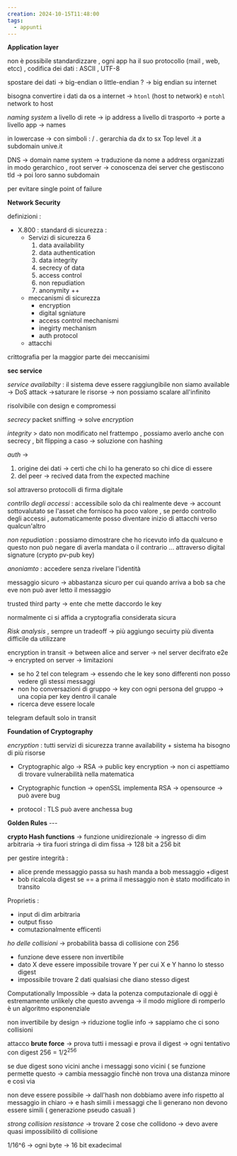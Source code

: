 ```yaml
---
creation: 2024-10-15T11:48:00
tags:
  - appunti
---
```

**Application layer** 

non è possibile standardizzare , ogni app ha il suo protocollo (mail , web, etcc) , codifica dei dati : 
ASCII , UTF-8 

spostare dei dati  -> big-endian o little-endian ? -> big endian su internet

bisogna convertire i dati da os a internet -> `htonl` (host to network) e `ntohl` network to host

*naming system* 
a livello di rete -> ip address 
a livello di trasporto -> porte 
a livello app -> names

in lowercase -> con simboli : / . 
gerarchia da dx to sx Top level .it a subdomain unive.it

DNS -> domain name system -> traduzione da nome a address
organizzati in modo gerarchico , root server -> conoscenza dei server che gestiscono tld -> poi loro sanno subdomain

per evitare single point of failure

**Network Security**

definizioni :
+ X.800 : standard di sicurezza :
	+ Servizi di sicurezza 6
		1. data availability
		2. data authentication
		3. data integrity
		4. secrecy of data
		5. access control
		6. non repudiation
		7. anonymity ++
	+ meccanismi di sicurezza
		+ encryption
		+ digital sgniature
		+ access control mechanismi
		+ inegirty mechanism
		+ auth protocol
	+ attacchi

crittografia per la maggior parte dei meccanisimi

**sec service**

*service availabilty* : il sistema deve essere raggiungibile 
non siamo available -> DoS attack ->saturare le risorse -> non possiamo scalare all'infinito 

risolvibile con design e compromessi 

*secrecy*
packet sniffing -> solve *encryption* 

*integrity* > dato non modificato nel frattempo , possiamo averlo anche con secrecy , bit flipping a caso -> soluzione con hashing 

*auth* -> 
1. origine dei dati -> certi che chi lo ha generato so chi dice di essere 
2. del peer -> recived data from the expected machine 

sol attraverso protocolli di firma digitale

*contrllo degli accessi* : accessibile solo da chi realmente deve -> account 
sottovalutato se l'asset che fornisco ha poco valore , se perdo controllo degli accessi , automaticamente posso diventare inizio di attacchi verso qualcun'altro

*non repudiation* : possiamo dimostrare che ho ricevuto info da qualcuno e questo non può negare di averla mandata o il contrario ... attraverso digital signature (crypto pv-pub key)

*anoniamto* : accedere senza rivelare l'identità 

messaggio sicuro -> abbastanza sicuro per cui quando arriva a bob sa che eve non può aver letto il messaggio

trusted third party -> ente che mette daccordo le key 

normalmente ci si affida a cryptografia considerata sicura 

*Risk analysis* , sempre un tradeoff -> più aggiungo secuirty più diventa difficile da utilizzare 

encryption in transit -> between alice and server -> nel server decifrato
e2e -> encrypted on server -> limitazioni 
+ se ho 2 tel con telegram -> essendo che le key sono differenti non posso vedere gli stessi messaggi
+ non ho conversazioni di gruppo -> key con ogni persona del gruppo -> una copia per key dentro il canale 
+ ricerca deve essere locale 

telegram default solo in transit 

**Foundation of Cryptography**

*encryption* : tutti servizi di sicurezza tranne availability + sistema ha bisogno di più risorse 

+ Cryptographic algo -> RSA -> public key encryption -> non ci aspettiamo di trovare vulnerabilità nella matematica

+ Cryptographic function -> openSSL implementa RSA -> opensource -> può avere bug 

+ protocol : TLS può avere anchessa bug

**Golden Rules** ---

**crypto Hash functions** -> funzione unidirezionale -> ingresso di dim arbitraria -> tira fuori stringa di dim fissa -> 128 bit a 256 bit

per gestire integrità : 
+ alice prende messaggio passa su hash manda a bob messaggio +digest
+ bob ricalcola digest se == a prima il messaggio non è stato modificato in transito 

Proprietis : 
+ input di dim arbitraria
+ output fisso
+ comutazionalmente efficenti

*ho delle collisioni* -> probabilità bassa di collisione con 256

+ funzione deve essere non invertibile 
+ dato X deve essere impossibile trovare Y per cui X e Y hanno lo stesso digest
+ impossibile trovare 2 dati qualsiasi che diano stesso digest 

Computationally Impossible -> data la potenza computazionale di oggi è estremamente unlikely che questo avvenga -> il modo migliore di romperlo è un algoritmo esponenziale 

non invertibile by design -> riduzione toglie info -> sappiamo che ci sono collisioni 

attacco **brute force** -> prova tutti i messagi e prova  il digest -> ogni tentativo con digest 256 = $1/2^{256}$

se due digest sono vicini anche i messaggi sono vicini ( se funzione permette questo -> cambia messaggio finchè non trova una distanza minore e così via 

non deve essere possibile -> dall'hash non dobbiamo avere info rispetto al messaggio in chiaro -> e hash simili i messaggi che li generano non devono essere simili ( generazione pseudo casuali )

*strong collision resistance* -> trovare 2 cose che collidono -> devo avere quasi impossibilitò di collisione

1/16^6 -> ogni byte -> 16 bit exadecimal